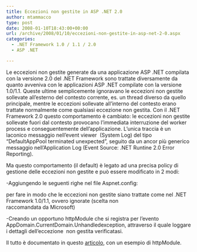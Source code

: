 ```yaml
---
title: Eccezioni non gestite in ASP .NET 2.0
author: mtammacco
type: post
date: 2008-01-10T18:43:00+00:00
url: /archive/2008/01/10/eccezioni-non-gestite-in-asp-net-2-0.aspx
categories:
  - .NET Framework 1.0 / 1.1 / 2.0
  - ASP .NET

---
```

Le eccezioni non gestite generate da una applicazione ASP .NET compilata con la versione 2.0 del .NET Framework sono trattate diversamente da quanto avveniva con le applicazioni ASP .NET compilate con la versione 1.0/1.1. Queste ultime semplicemente ignoravano le eccezioni non gestite sollevate all&#8217;esterno del contesto corrente, es. un thread diverso da quello principale, mentre le eccezioni sollevate all&#8217;interno del contesto erano trattate normalmente come qualsiasi eccezione non gestita. Con il .NET Framework 2.0 questo comportamento è cambiato: le eccezioni non gestite sollevate fuori dal contesto provocano l&#8217;immediata interruzione del worker process e conseguentemente dell&#8217;applicazione. L&#8217;unica traccia è un laconico messaggio nell&#8217;event viewer  (System Log) del tipo &#8220;DefaultAppPool terminated unexpected&#8221;, seguito da un ancor più generico messaggio nell&#8217;Application Log (Event Source: .NET Runtine 2.0 Error Reporting).

Ma questo comportamento (il default) è legato ad una precisa policy di gestione delle eccezioni non gestite e può essere modificato in 2 modi:

-Aggiungendo le seguenti righe nel file Aspnet.config:



per fare in modo che le eccezioni non gestite siano trattate come nel .NET Framework 1.0/1.1, ovvero ignorate (scelta non  
raccomandata da Microsoft)

-Creando un opportuno httpModule che si registra per l&#8217;evento AppDomain.CurrentDomain.Unhandledexception, attraverso il quale loggare i dettagli dell&#8217;eccezione  non gestita verificatasi.

Il tutto è documentato in questo [articolo][1], con un esempio di httpModule.

 [1]: http://support.microsoft.com/default.aspx?scid=kb%3bEN-US%3b911816